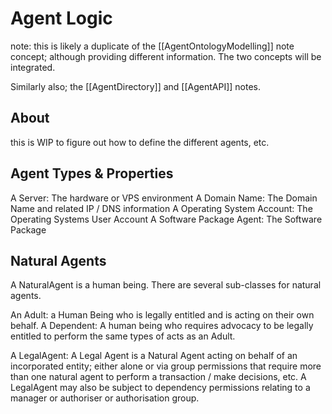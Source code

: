 # Agent Logic

note: this is likely a duplicate of the [[AgentOntologyModelling]] note concept; although providing different information.  The two concepts will be integrated.

Similarly also; the [[AgentDirectory]] and [[AgentAPI]] notes. 


## About
this is WIP to figure out how to define the different agents, etc.

## Agent Types & Properties

A Server:  The hardware or VPS environment
A Domain Name: The Domain Name and related IP / DNS information
A Operating System Account: The Operating Systems User Account
A Software Package Agent: The Software Package 

## Natural Agents

A NaturalAgent is a human being.  There are several sub-classes for natural agents.

An Adult: a Human Being who is legally entitled and is acting on their own behalf.
A Dependent:  A human being who requires advocacy to be legally entitled to perform the same types of acts as an Adult.

A LegalAgent:  A Legal Agent is a Natural Agent acting on behalf of an incorporated entity; either alone or via group permissions that require more than one natural agent to perform a transaction / make decisions, etc. A LegalAgent may also be subject to dependency permissions relating to a manager or authoriser or authorisation group.